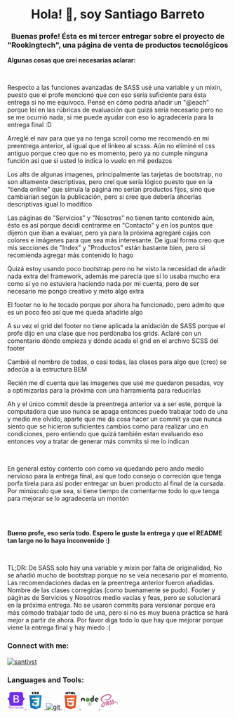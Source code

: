 <h1 align="center">Hola! 👋, soy Santiago Barreto</h1>
<h3 align="center">Buenas profe! Ésta es mi tercer entregar sobre el proyecto de "Rookingtech", una página de venta de productos tecnológicos</h3>


<p align="left"><strong>Algunas cosas que creí necesarias aclarar:</strong></p>
<br>
<p align="left">Respecto a las funciones avanzadas de SASS usé una variable y un mixin, puesto que el profe mencionó que con eso sería suficiente para ésta entrega si no me equivoco. Pensé en cómo podría añadir un "@each" porque leí en las rúbricas de evaluación que quizá sería necesario pero no se me ocurrió nada, si me puede ayudar con eso lo agradecería para la entrega final :D</p>
<p align="left">Arreglé el nav para que ya no tenga scroll como me recomendó en mi preentrega anterior, al igual que el linkeo al scsss. Aún no eliminé el css antiguo porque creo que no es momento, pero ya no cumple ninguna función así que si usted lo indica lo vuelo en mil pedazos</p>
<p align="left">Los alts de algunas imagenes, principalmente las tarjetas de bootstrap, no son altamente descriptivas, pero creí que sería lógico puesto que en la "tienda online" que simula la página mo serían productos fijos, sino que cambiarían según la publicación, pero si cree que debería ahcerlas descriptivas igual lo modifico</p>
<p align="left">Las páginas de "Servicios" y "Nosotros" no tienen tanto contenido aún, ésto es así porque decidí centrarme en "Contacto" y en los puntos que dijeron que iban a evaluar, pero ya para la próxima agregaré cajas con colores e imágenes para que sea más interesante. De igual forma creo que mis secciones de "Index" y "Productos" están bastante bien, pero si recomienda agregar más contenido lo hago</p>
<p align="left">Quizá estoy usando poco bootstrap pero no he visto la necesidad de añadir nada extra del framework, además me parecía que si lo usaba mucho era como si yo no estuviera haciendo nada por mi cuenta, pero de ser necesario me pongo creativo y meto algo extra</p>
<p align="left">El footer no lo he tocado porque por ahora ha funcionado, pero admito que es un poco feo así que me queda añadirle algo</p>
<p align="left">A su vez el grid del footer no tiene aplicada la anidación de SASS porque el profe dijo en una clase que nos perdonaba los grids. Aclaré con un comentario dónde empieza y dónde acada el grid en el archivo SCSS del footer</p>
<p align="left">Cambié el nombre de todas, o casi todas, las clases para algo que (creo) se adecúa a la estructura BEM</p>
<p align="left">Recién me dí cuenta que las imagenes que usé me quedaron pesadas, voy a optimizarlas para la próxima con una harramienta para reducirlas</p>
<p align="left">Ah y el único commit desde la preentrega anterior va a ser este, porque la computadora que uso nunca se apaga entonces puedo trabajar todo de una y medio me olvido, aparte que me da cosa hacer un commit ya que nunca siento que se hicieron suficientes cambios como para realizar uno en condiciones, pero entiendo que quizá también estan evaluando eso entonces voy a tratar de generar más commits si me lo indican</p>
<br>
<p align="left">En general estoy contento con como va quedando pero ando medio nervioso para la entrega final, así que todo consejo o correción que tenga porfa tírela para así poder entregar un buen producto al final de la cursada. Por minúsculo que sea, si tiene tiempo de comentarme todo lo que tenga para mejorar se lo agradecería un montón</p>
<br>
<br>
<p align="left"><strong>Bueno profe, eso sería todo. Espero le guste la entrega y que el README tan largo no lo haya inconvenido :)</strong></p>
<br>
<p align="left">TL;DR: De SASS solo hay una variable y mixin por falta de originalidad, No se añadió mucho de bootstrap porque no se veía necesario por el momento. Las recomendaciones dadas en la preentrega anterior fueron añadidas. Nombre de las clases corregidas (como buenamente se pudo). Footer y páginas de Servicios y Nosotros medio vacías y feas, pero se solucionará en la próxima entrega. No se usaron commits para versionar porque era más cómodo trabajar todo de una, pero si no es muy buena práctica se hará mejor a partir de ahora. Por favor diga todo lo que hay que mejorar porque viene la entrega final y hay miedo :(</p>






<h3 align="left">Connect with me:</h3>
<p align="left">
<a href="https://instagram.com/santivst" target="blank"><img align="center" src="https://raw.githubusercontent.com/rahuldkjain/github-profile-readme-generator/master/src/images/icons/Social/instagram.svg" alt="santivst" height="30" width="40" /></a>
</p>

<h3 align="left">Languages and Tools:</h3>
<p align="left"> <a href="https://getbootstrap.com" target="_blank" rel="noreferrer"> <img src="https://raw.githubusercontent.com/devicons/devicon/master/icons/bootstrap/bootstrap-plain-wordmark.svg" alt="bootstrap" width="40" height="40"/> </a> <a href="https://www.w3schools.com/css/" target="_blank" rel="noreferrer"> <img src="https://raw.githubusercontent.com/devicons/devicon/master/icons/css3/css3-original-wordmark.svg" alt="css3" width="40" height="40"/> </a> <a href="https://git-scm.com/" target="_blank" rel="noreferrer"> <img src="https://www.vectorlogo.zone/logos/git-scm/git-scm-icon.svg" alt="git" width="40" height="40"/> </a> <a href="https://www.w3.org/html/" target="_blank" rel="noreferrer"> <img src="https://raw.githubusercontent.com/devicons/devicon/master/icons/html5/html5-original-wordmark.svg" alt="html5" width="40" height="40"/> </a> <a href="https://nodejs.org" target="_blank" rel="noreferrer"> <img src="https://raw.githubusercontent.com/devicons/devicon/master/icons/nodejs/nodejs-original-wordmark.svg" alt="nodejs" width="40" height="40"/> </a> <a href="https://sass-lang.com" target="_blank" rel="noreferrer"> <img src="https://raw.githubusercontent.com/devicons/devicon/master/icons/sass/sass-original.svg" alt="sass" width="40" height="40"/> </a> </p>
